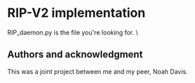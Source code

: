 # RIP-V2 implementation

RIP_daemon.py is the file you're looking for. \

## Authors and acknowledgment
This was a joint project between me and my peer, Noah Davis.
